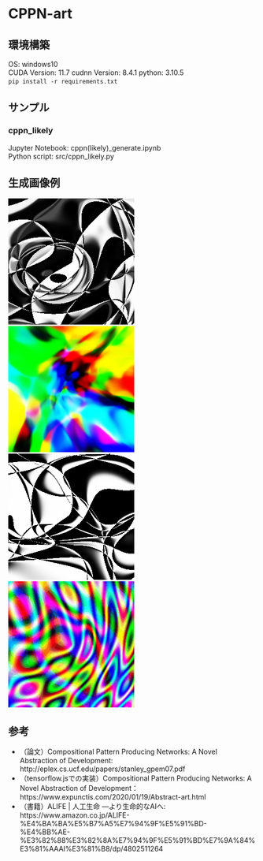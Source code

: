 # CPPN-art
## 環境構築
OS: windows10</br>
CUDA Version: 11.7
cudnn Version: 8.4.1
python: 3.10.5</br>
<code>pip install -r requirements.txt</code>
## サンプル
### cppn_likely
Jupyter Notebook: cppn(likely)_generate.ipynb</br>
Python script: src/cppn_likely.py
## 生成画像例
![ex1](output/sin_tan_tanh_tanh_8_grey.png "ex1")
![ex2](output/tanh_tanh_tanh_sigmoid_64_color.png "ex2")</br>
![ex3](output/tanh_tanh_tan_sigmoid_8_grey.gif "ex3")
![ex4](output/linear_sin_linear_sin_8_color.gif "ex4")
## 参考
<ul>
<li>（論文）Compositional Pattern Producing Networks:
A Novel Abstraction of Development:  http://eplex.cs.ucf.edu/papers/stanley_gpem07.pdf</li>
<li>（tensorflow.jsでの実装）Compositional Pattern Producing Networks:
A Novel Abstraction of Development： https://www.expunctis.com/2020/01/19/Abstract-art.html</li>
<li>（書籍）ALIFE | 人工生命 ―より生命的なAIへ: https://www.amazon.co.jp/ALIFE-%E4%BA%BA%E5%B7%A5%E7%94%9F%E5%91%BD-%E4%BB%AE-%E3%82%88%E3%82%8A%E7%94%9F%E5%91%BD%E7%9A%84%E3%81%AAAI%E3%81%B8/dp/4802511264</li>
</ul>
